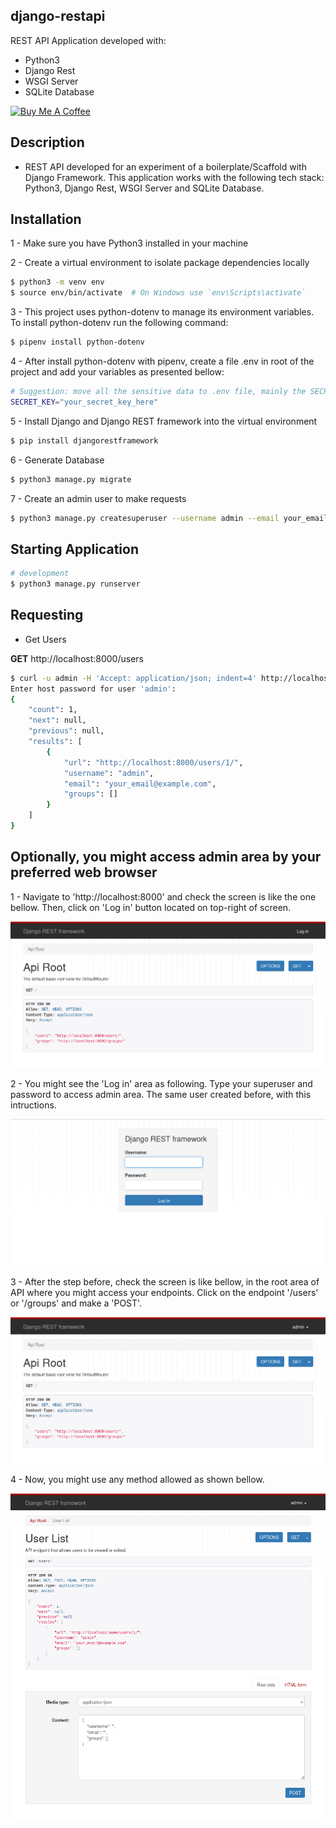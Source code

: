 ## django-restapi

REST API Application developed with:

- Python3
- Django Rest
- WSGI Server
- SQLite Database

<a href="https://www.buymeacoffee.com/cicerokze" target="_blank">
    <img src="https://cdn.buymeacoffee.com/buttons/v2/default-yellow.png" alt="Buy Me A Coffee" width="150" />
</a>

## Description
- REST API developed for an experiment of a boilerplate/Scaffold with Django Framework. This application works with the following tech stack: Python3, Django Rest, WSGI Server and SQLite Database.

## Installation
1 - Make sure you have Python3 installed in your machine

2 - Create a virtual environment to isolate package dependencies locally
```bash
$ python3 -m venv env
$ source env/bin/activate  # On Windows use `env\Scripts\activate`
```

3 - This project uses python-dotenv to manage its environment variables. To install python-dotenv run the following command:
```bash
$ pipenv install python-dotenv
```

4 - After install python-dotenv with pipenv, create a file .env in root of the project and add your variables as presented bellow:
```bash
# Suggestion: move all the sensitive data to .env file, mainly the SECRET_KEY setted in settings.py as default by framework
SECRET_KEY="your_secret_key_here"
```

5 - Install Django and Django REST framework into the virtual environment
```bash
$ pip install djangorestframework
```

6 - Generate Database
```bash
$ python3 manage.py migrate
```

7 - Create an admin user to make requests
```bash
$ python3 manage.py createsuperuser --username admin --email your_email@example.com
```

## Starting Application
```bash
# development
$ python3 manage.py runserver
```

## Requesting
- Get Users

**GET** http://localhost:8000/users
```bash
$ curl -u admin -H 'Accept: application/json; indent=4' http://localhost:8000/users/
Enter host password for user 'admin':
{
    "count": 1,
    "next": null,
    "previous": null,
    "results": [
        {
            "url": "http://localhost:8000/users/1/",
            "username": "admin",
            "email": "your_email@example.com",
            "groups": []
        }
    ]
}
```

## Optionally, you might access admin area by your preferred web browser

1 - Navigate to 'http://localhost:8000' and check the screen is like the one bellow. Then, click on 'Log in' button located on top-right of screen.

![Api Root](/assets/images/github/image-1.png)

2 - You might see the 'Log in' area as following. Type your superuser and password to access admin area. The same user created before, with this intructions.

![Log in area](/assets/images/github/image-2.png)

3 - After the step before, check the screen is like bellow, in the root area of API where you might access your endpoints. Click on the endpoint '/users' or '/groups' and make a 'POST'.

![Root area](/assets/images/github/image-3.png)

4 - Now, you might use any method allowed as shown bellow.

![Edit area](/assets/images/github/image-4.png)